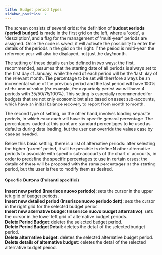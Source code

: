```yaml
---
title: Budget period types
sidebar_position: 2
---
```


The screen consists of several grids: the definition of **budget periods (periodi budget)** is made in the first grid on the left, where a 'code', a 'description', and a flag for the management of 'multi-year' periods are assigned. Once the code is saved, it will activate the possibility to enter the details of the periods in the grid on the right: if the period is multi-year, the reference year will also be displayed, not just the day/month.

The setting of these details can be defined in two ways: the first, recommended, assumes that the starting date of all periods is always set to the first day of January, while the end of each period will be the ‘last' day of the relevant month. The percentage to be set will therefore always be an incremental value of the previous period and the last period will have 100% of the annual value (for example, for a quarterly period we will have 4 periods with 25/50/75/100%). This setting is especially recommended for budgets that are not only economic but also based on asset sub-accounts, which have an initial balance recovery to report from month to month.

The second type of setting, on the other hand, involves loading separate periods, in which case each will have its specific general percentage. The percentages loaded at this point are standard percentages to be used as defaults during data loading, but the user can override the values case by case as needed.

Below this basic setting, there is a list of alternative periods: after selecting the higher 'parent' period, it will be possible to define N other alternative periods to associate with specific sub-accounts of the chart of accounts, in order to predefine the specific percentages to use in certain cases: the details of these will be proposed with the same percentages as the starting period, but the user is free to modify them as desired.


#### Specific Buttons (Pulsanti specifici)

**Insert new period (Inserisce nuovo periodo)**: sets the cursor in the upper left grid of budget periods.  
**Insert new detailed period (Inserisce nuovo periodo dett)**: sets the cursor in the right grid for the selected budget period.  
**Insert new alternative budget (Inserisce nuovo budget alternativo)**: sets the cursor in the lower left grid of alternative budget periods.  
**Delete Period Budget**: deletes the selected budget period.  
**Delete Period Budget Detail**: deletes the detail of the selected budget period.  
**Delete alternative budget**: deletes the selected alternative budget period.  
**Delete details of alternative budget**: deletes the detail of the selected alternative budget period.